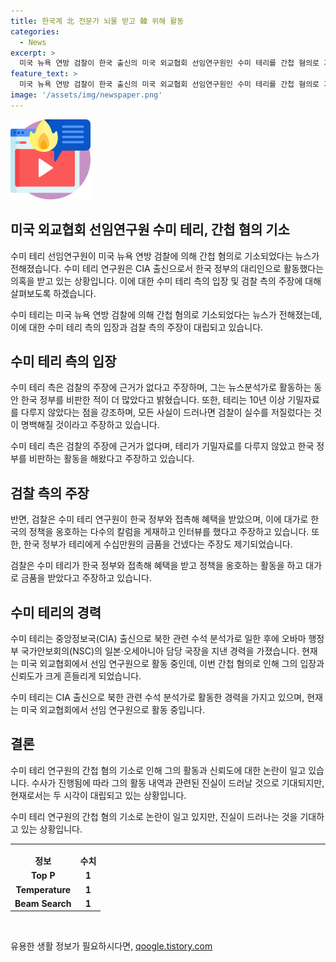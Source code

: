 ```yaml
---
title: 한국계 北 전문가 뇌물 받고 韓 위해 활동
categories:
  - News
excerpt: >
  미국 뉴욕 연방 검찰이 한국 출신의 미국 외교협회 선임연구원인 수미 테리를 간첩 혐의로 기소했다고 보도되었다. 검찰은 테리가 한국 정부의 대리인으로 활동하며 이를 NYT와 WSJ에 칼럼을 게재하고 정부 입장을 대변하면서 한국 정부로부터 수많은 혜택을 받았다고 주장했다.  반면 테리의 변호인은 검찰 주장에 근거가 없다고 반박했으며 테리가 10년 이상 기밀자료를 다룬 적이 없다고 주장했다.
feature_text: >
  미국 뉴욕 연방 검찰이 한국 출신의 미국 외교협회 선임연구원인 수미 테리를 간첩 혐의로 기소했다고 보도되었다. 검찰은 테리가 한국 정부의 대리인으로 활동하며 이를 NYT와 WSJ에 칼럼을 게재하고 정부 입장을 대변하면서 한국 정부로부터 수많은 혜택을 받았다고 주장했다.  반면 테리의 변호인은 검찰 주장에 근거가 없다고 반박했으며 테리가 10년 이상 기밀자료를 다룬 적이 없다고 주장했다.
image: '/assets/img/newspaper.png'
---
```


<p><img src="/assets/img/news.png" alt="rentncar 속보" /></p>

<h2 data-ke-size="size26">미국 외교협회 선임연구원 수미 테리, 간첩 혐의 기소</h2>

<p>수미 테리 선임연구원이 미국 뉴욕 연방 검찰에 의해 간첩 혐의로 기소되었다는 뉴스가 전해졌습니다. 수미 테리 연구원은 CIA 출신으로서 한국 정부의 대리인으로 활동했다는 의혹을 받고 있는 상황입니다. 이에 대한 수미 테리 측의 입장 및 검찰 측의 주장에 대해 살펴보도록 하겠습니다.</p>

<p data-ke-size="size16">수미 테리는 미국 뉴욕 연방 검찰에 의해 간첩 혐의로 기소되었다는 뉴스가 전해졌는데, 이에 대한 수미 테리 측의 입장과 검찰 측의 주장이 대립되고 있습니다.</p>

<h2 data-ke-size="size26">수미 테리 측의 입장</h2>

<p>수미 테리 측은 검찰의 주장에 근거가 없다고 주장하며, 그는 뉴스분석가로 활동하는 동안 한국 정부를 비판한 적이 더 많았다고 밝혔습니다. 또한, 테리는 10년 이상 기밀자료를 다루지 않았다는 점을 강조하며, 모든 사실이 드러나면 검찰이 실수를 저질렀다는 것이 명백해질 것이라고 주장하고 있습니다.</p>

<p data-ke-size="size16">수미 테리 측은 검찰의 주장에 근거가 없다며, 테리가 기밀자료를 다루지 않았고 한국 정부를 비판하는 활동을 해왔다고 주장하고 있습니다.</p>

<h2 data-ke-size="size26">검찰 측의 주장</h2>

<p>반면, 검찰은 수미 테리 연구원이 한국 정부와 접촉해 혜택을 받았으며, 이에 대가로 한국의 정책을 옹호하는 다수의 칼럼을 게재하고 인터뷰를 했다고 주장하고 있습니다. 또한, 한국 정부가 테리에게 수십만원의 금품을 건넸다는 주장도 제기되었습니다.</p>

<p data-ke-size="size16">검찰은 수미 테리가 한국 정부와 접촉해 혜택을 받고 정책을 옹호하는 활동을 하고 대가로 금품을 받았다고 주장하고 있습니다.</p>

<h2 data-ke-size="size26">수미 테리의 경력</h2>

<p>수미 테리는 중앙정보국(CIA) 출신으로 북한 관련 수석 분석가로 일한 후에 오바마 행정부 국가안보회의(NSC)의 일본·오세아니아 담당 국장을 지낸 경력을 가졌습니다. 현재는 미국 외교협회에서 선임 연구원으로 활동 중인데, 이번 간첩 혐의로 인해 그의 입장과 신뢰도가 크게 흔들리게 되었습니다.</p>

<p data-ke-size="size16">수미 테리는 CIA 출신으로 북한 관련 수석 분석가로 활동한 경력을 가지고 있으며, 현재는 미국 외교협회에서 선임 연구원으로 활동 중입니다.</p>

<h2 data-ke-size="size26">결론</h2>

<p>수미 테리 연구원의 간첩 혐의 기소로 인해 그의 활동과 신뢰도에 대한 논란이 일고 있습니다. 수사가 진행됨에 따라 그의 활동 내역과 관련된 진실이 드러날 것으로 기대되지만, 현재로서는 두 시각이 대립되고 있는 상황입니다.</p>

<p data-ke-size="size16">수미 테리 연구원의 간첩 혐의 기소로 논란이 일고 있지만, 진실이 드러나는 것을 기대하고 있는 상황입니다.</p>

<hr data-ke-size="size16">

<table>
    <thead>
        <tr></tr>
    </thead>
    <tbody>
        <tr>
            <td style="text-align: center; height: 17px;"><b>정보</b></td>
            <td style="text-align: center; height: 17px;"><b>수치</b></td>
        </tr>
        <tr>
            <td style="text-align: center; height: 17px;"><b>Top P</b></td>
            <td style="text-align: center; height: 17px;"><b>1</b></td>
        </tr>
        <tr>
            <td style="text-align: center; height: 17px;"><b>Temperature</b></td>
            <td style="text-align: center; height: 17px;"><b>1</b></td>
        </tr>
        <tr>
            <td style="text-align: center; height: 17px;"><b>Beam Search</b></td>
            <td style="text-align: center; height: 17px;"><b>1</b></td>
        </tr>
    </tbody>
</table>

<p data-ke-size="size16">&nbsp;</p>
유용한 생활 정보가 필요하시다면, <a href="https://qoogle.tistory.com" rel="dofollow">qoogle.tistory.com</a>


